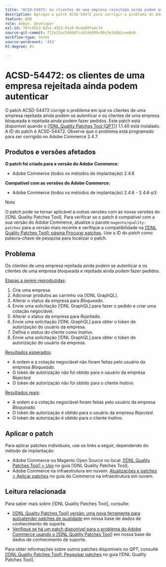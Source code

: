 ```yaml
---
title: "ACSD-54472: os clientes de uma empresa rejeitada ainda podem autenticar"
description: Aplique o patch ACSD-54472 para corrigir o problema do Adobe Commerce em que os clientes de uma empresa rejeitada ainda podem se autenticar e os clientes de uma empresa bloqueada e rejeitada ainda podem fazer pedidos.
feature: B2B
role: Admin, Developer
exl-id: 76fc4553-02b1-4563-91a9-0cda99fa4c7d
source-git-commit: f12e25ac5dd607cc614dd99c90c5e104b2cee6a8
workflow-type: tm+mt
source-wordcount: '453'
ht-degree: 0%

---
```


# ACSD-54472: os clientes de uma empresa rejeitada ainda podem autenticar

O patch ACSD-54472 corrige o problema em que os clientes de uma empresa rejeitada ainda podem se autenticar e os clientes de uma empresa bloqueada e rejeitada ainda podem fazer pedidos. Este patch está disponível quando o [[!DNL Quality Patches Tool (QPT)]](/help/announcements/adobe-commerce-announcements/magento-quality-patches-released-new-tool-to-self-serve-quality-patches.md) 1.1.40 está instalado. A ID do patch é ACSD-54472. Observe que o problema está programado para ser corrigido no Adobe Commerce 2.4.7.

## Produtos e versões afetados

**O patch foi criado para a versão do Adobe Commerce:**

* Adobe Commerce (todos os métodos de implantação) 2.4.6

**Compatível com as versões do Adobe Commerce:**

* Adobe Commerce (todos os métodos de implantação) 2.4.6 - 2.4.6-p3

>[!NOTE]
>
>O patch pode se tornar aplicável a outras versões com as novas versões do [!DNL Quality Patches Tool]. Para verificar se o patch é compatível com a sua versão do Adobe Commerce, atualize o pacote `magento/quality-patches` para a versão mais recente e verifique a compatibilidade na [[!DNL Quality Patches Tool]: página Procurar patches](https://experienceleague.adobe.com/tools/commerce-quality-patches/index.html). Use a ID do patch como palavra-chave de pesquisa para localizar o patch.

## Problema

Os clientes de uma empresa rejeitada ainda podem se autenticar e os clientes de uma empresa bloqueada e rejeitada ainda podem fazer pedidos.

<u>Etapas a serem reproduzidas</u>:

1. Crie uma empresa.
1. Adicionar produtos ao carrinho via [!DNL GraphQL].
1. Alterar o status da empresa para *Bloqueado*.
1. Envie uma solicitação [!DNL GraphQL] para fazer o pedido e criar uma cotação negociável.
1. Alterar o status da empresa para *Rejeitada*.
1. Envie uma solicitação [!DNL GraphQL] para obter o token de autorização do usuário da empresa.
1. Defina o status do cliente como *Inativo*.
1. Envie uma solicitação [!DNL GraphQL] para obter o token de autorização do usuário da empresa.

<u>Resultados esperados</u>:

* A ordem e a cotação negociável não foram feitas pelo usuário da empresa *Bloqueada*.
* O token de autorização não foi obtido para o usuário da empresa *Rejected*.
* O token de autorização não foi obtido para o cliente *Inativo*.

<u>Resultados reais</u>:

* A ordem e a cotação negociável foram feitas pelo usuário da empresa *Bloqueada*.
* O token de autorização é obtido para o usuário da empresa *Rejected*.
* O token de autorização é obtido para o cliente *Inativo*.

## Aplicar o patch

Para aplicar patches individuais, use os links a seguir, dependendo do método de implantação:

* Adobe Commerce ou Magento Open Source no local: [[!DNL Quality Patches Tool] > Uso](https://experienceleague.adobe.com/docs/commerce-operations/tools/quality-patches-tool/usage.html) no guia [!DNL Quality Patches Tool].
* Adobe Commerce na infraestrutura em nuvem: [Atualizações e patches > Aplicar patches](https://experienceleague.adobe.com/docs/commerce-cloud-service/user-guide/develop/upgrade/apply-patches.html) no guia do Commerce na infraestrutura em nuvem.

## Leitura relacionada

Para saber mais sobre [!DNL Quality Patches Tool], consulte:

* [[!DNL Quality Patches Tool] versão: uma nova ferramenta para autoatender patches de qualidade](/help/announcements/adobe-commerce-announcements/magento-quality-patches-released-new-tool-to-self-serve-quality-patches.md) em nossa base de dados de conhecimento de suporte.
* [Verifique se há um patch disponível para o problema do Adobe Commerce usando o [!DNL Quality Patches Tool]](/help/support-tools/patches-available-in-qpt-tool/check-patch-for-magento-issue-with-magento-quality-patches.md) em nossa base de dados de conhecimento de suporte.

Para obter informações sobre outros patches disponíveis no QPT, consulte [[!DNL Quality Patches Tool]: Pesquisar patches](https://experienceleague.adobe.com/tools/commerce-quality-patches/index.html) no guia [!DNL Quality Patches Tool].
